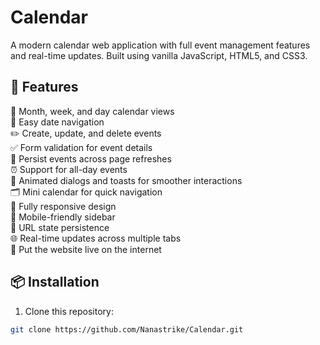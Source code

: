 # Calendar

A modern calendar web application with full event management features and real-time updates. Built using vanilla JavaScript, HTML5, and CSS3.

## 🚀 Features

📆 Month, week, and day calendar views  
🔄 Easy date navigation  
✏️ Create, update, and delete events  
✅ Form validation for event details  
💾 Persist events across page refreshes  
⏰ Support for all-day events  
💬 Animated dialogs and toasts for smoother interactions  
🗂️ Mini calendar for quick navigation  
📱 Fully responsive design  
📑 Mobile-friendly sidebar  
🔗 URL state persistence  
🌐 Real-time updates across multiple tabs  
🚀 Put the website live on the internet

## 📦 Installation

1. Clone this repository:

```bash
git clone https://github.com/Nanastrike/Calendar.git
